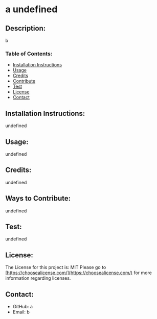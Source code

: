 
  # a undefined
  ## Description:
  b
 
  ### Table of Contents:
  
  * [Installation Instructions](#installation)
  * [Usage](#usage)
  * [Credits](#credits)
  * [Contribute](#contribute)
  * [Test](#test)
  * [License](#license)
  * [Contact](#contact)
  
  ## Installation Instructions: 
  undefined
  ## Usage:
  undefined
  ## Credits:
  undefined
  ## Ways to Contribute:
  undefined
  ## Test:
  undefined
  ## License:
  The License for this project is: MIT
  Please go to [https://choosealicense.com/](https://choosealicense.com/) for more information regarding
  licenses.
  ## Contact:
  * GitHub: a
  * Email:  b
